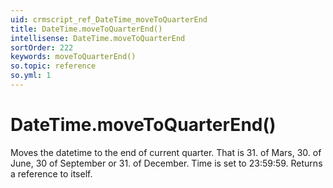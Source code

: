 ```yaml
---
uid: crmscript_ref_DateTime_moveToQuarterEnd
title: DateTime.moveToQuarterEnd()
intellisense: DateTime.moveToQuarterEnd
sortOrder: 222
keywords: moveToQuarterEnd()
so.topic: reference
so.yml: 1
---
```


# DateTime.moveToQuarterEnd()

Moves the datetime to the end of current quarter. That is 31. of Mars, 30. of June, 30 of September or 31. of December. Time is set to 23:59:59. Returns a reference to itself.

